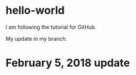 # hello-world

I am following the tutorial for GitHub.

My update in my branch.

# February 5, 2018 update
